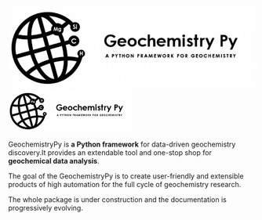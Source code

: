 <img src="./docs/Geochemistry Py.png" />
<img src="./docs/Geochemistry Py.png" width="50%" />

GeochemistryPy is **a Python framework** for data-driven geochemistry discovery.It provides an extendable tool and one-stop shop for **geochemical data analysis**.

The goal of the GeochemistryPy is to create user-friendly and extensible products of high automation for the full cycle of geochemistry research.

The whole package is under construction and the documentation is progressively evolving. 


